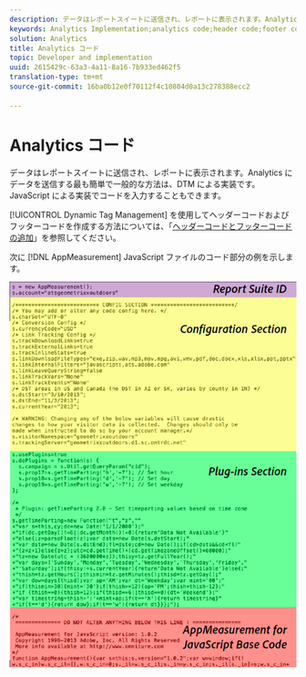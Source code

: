 ```yaml
---
description: データはレポートスイートに送信され、レポートに表示されます。Analytics にデータを送信する最も簡単で一般的な方法は、DTM による実装です。JavaScript による実装でコードを入力することもできます。
keywords: Analytics Implementation;analytics code;header code;footer code;header;footer;dynamic tag management;dtm;javascript
solution: Analytics
title: Analytics コード
topic: Developer and implementation
uuid: 2615429c-63a3-4a11-8a16-7b933ed462f5
translation-type: tm+mt
source-git-commit: 16ba0b12e0f70112f4c10804d0a13c278388ecc2

---
```



# Analytics コード

データはレポートスイートに送信され、レポートに表示されます。Analytics にデータを送信する最も簡単で一般的な方法は、DTM による実装です。JavaScript による実装でコードを入力することもできます。

[!UICONTROL Dynamic Tag Management] を使用してヘッダーコードおよびフッターコードを作成する方法については、「[ヘッダーコードとフッターコードの追加](/help/implement/c-implement-with-dtm/c-headers-footers/t-header-footer-code.md)」を参照してください。

次に [!DNL AppMeasurement] JavaScript ファイルのコード部分の例を示します。

![](assets/appmeasurement-js.png)

